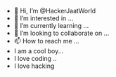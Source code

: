 - 👋 Hi, I’m @HackerJaatWorld
- 👀 I’m interested in ...
- 🌱 I’m currently learning ...
- 💞️ I’m looking to collaborate on ...
- 📫 How to reach me ...
- I am a cool boy...
- I love coding ..
- I love hacking 

<!---
HackerJaatWorld/HackerJaatWorld is a ✨ special ✨ repository because its `README.md` (this file) appears on your GitHub profile.
You can click the Preview link to take a look at your changes.
--->
